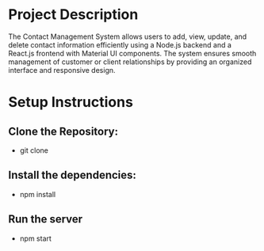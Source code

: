 # Project Description
The Contact Management System allows users to add, view, update, and delete contact information efficiently using a Node.js backend and a React.js frontend with Material UI components. The system ensures smooth management of customer or client relationships by providing an organized interface and responsive design.

# Setup Instructions
## Clone the Repository:
* git clone <repository-url>

## Install the dependencies:
* npm install

## Run the server
* npm start




